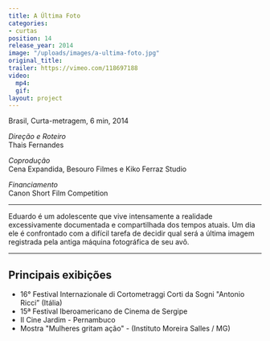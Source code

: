 ```yaml
---
title: A Última Foto
categories:
- curtas
position: 14
release_year: 2014
image: "/uploads/images/a-ultima-foto.jpg"
original_title: 
trailer: https://vimeo.com/118697188
video:
  mp4: 
  gif: 
layout: project
---
```


Brasil, Curta-metragem, 6 min, 2014

_Direção e Roteiro_  
Thais Fernandes

_Coprodução_  
Cena Expandida, Besouro Filmes e Kiko Ferraz Studio

_Financiamento_  
Canon Short Film Competition

---

Eduardo é um adolescente que vive intensamente a realidade excessivamente documentada e compartilhada dos tempos atuais. Um dia ele é confrontado com a difícil tarefa de decidir qual será a última imagem registrada pela antiga máquina fotográfica de seu avô.

---

## Principais exibições

- 16° Festival Internazionale di Cortometraggi Corti da Sogni "Antonio Ricci” (Itália)
- 15ª Festival Iberoamericano de Cinema de Sergipe
- II Cine Jardim - Pernambuco
- Mostra "Mulheres gritam ação" - (Instituto Moreira Salles / MG)
